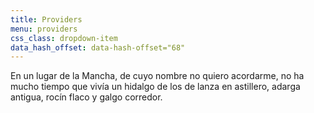 ```yaml
---
title: Providers
menu: providers
css_class: dropdown-item
data_hash_offset: data-hash-offset="68"
---
```

En un lugar de la Mancha, de cuyo nombre no quiero acordarme, no ha mucho tiempo que vivía un hidalgo de los de lanza en astillero, adarga antigua, rocín flaco y galgo corredor.